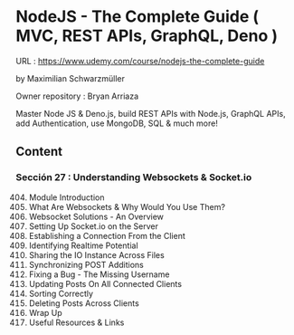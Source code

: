 # NodeJS - The Complete Guide ( MVC, REST APIs, GraphQL, Deno )

URL : https://www.udemy.com/course/nodejs-the-complete-guide

by Maximilian Schwarzmüller

Owner repository : Bryan Arriaza

Master Node JS & Deno.js, build REST APIs with Node.js, GraphQL APIs, add Authentication, use MongoDB, SQL & much more!

## Content

### Sección 27 : Understanding Websockets & Socket.io

404. Module Introduction
405. What Are Websockets & Why Would You Use Them?
406. Websocket Solutions - An Overview
407. Setting Up Socket.io on the Server
408. Establishing a Connection From the Client
409. Identifying Realtime Potential
410. Sharing the IO Instance Across Files
411. Synchronizing POST Additions
412. Fixing a Bug - The Missing Username
413. Updating Posts On All Connected Clients
414. Sorting Correctly
415. Deleting Posts Across Clients
416. Wrap Up
417. Useful Resources & Links
